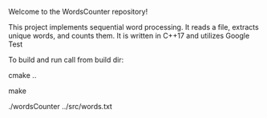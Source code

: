 Welcome to the WordsCounter repository!

This project implements sequential word processing. It reads a file, extracts unique words, and counts them.
It is written in C++17 and utilizes Google Test

To build and run call from build dir:

cmake ..

make

./wordsCounter ../src/words.txt
